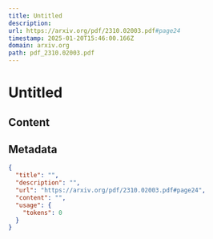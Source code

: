 ```yaml
---
title: Untitled
description: 
url: https://arxiv.org/pdf/2310.02003.pdf#page24
timestamp: 2025-01-20T15:46:00.166Z
domain: arxiv.org
path: pdf_2310.02003.pdf
---
```


# Untitled



## Content



## Metadata

```json
{
  "title": "",
  "description": "",
  "url": "https://arxiv.org/pdf/2310.02003.pdf#page24",
  "content": "",
  "usage": {
    "tokens": 0
  }
}
```
